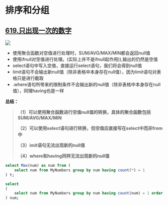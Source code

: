# 排序和分组

## [619.只出现一次的数字](https://leetcode.cn/problems/biggest-single-number/description)

![](./assets/619.png)

* 使用聚合函数对空值进行处理时，SUM/AVG/MAX/MIN都会返回null值
* 使用ifnull对空值进行处理。(实际上并不是ifnull起作用)),输出的仍然是空值
* select语句中写入空值，直接运行select语句，我们将会得到null值
* limit语句不会输出新null值（除非表格中本身存在null值），因为limit语句对表格只是进行截取
* .where语句所带来的限制条件不会输出新的null值（除非表格中本身存在null值），同理having也是一样

**总结：**
> **（1）可以使用聚合函数进行空值null值的转换，具体的聚合函数包括SUM/AVG/MAX/MIN**
> 
> **（2）可以使用select语句进行转换，但空值应直接写在select中而非from中**
> 
> **（3）imit语句无法出现新的null值**
> 
> **（4）where和having同样无法出现新的null值**

```sql
select Max(num) as num from (
    select num from MyNumbers group by num having count(*) = 1
) t;
```
```sql
select
(
    select num from MyNumbers group by num having count(num) = 1 order by num desc limit 0, 1
) num;
```